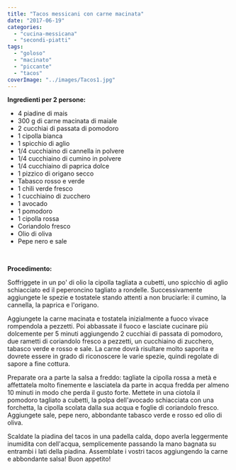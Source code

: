 ```yaml
---
title: "Tacos messicani con carne macinata"
date: "2017-06-19"
categories: 
  - "cucina-messicana"
  - "secondi-piatti"
tags: 
  - "goloso"
  - "macinato"
  - "piccante"
  - "tacos"
coverImage: "../images/Tacos1.jpg"
---
```


**Ingredienti per 2 persone:**

- 4 piadine di mais
- 300 g di carne macinata di maiale
- 2 cucchiai di passata di pomodoro
- 1 cipolla bianca
- 1 spicchio di aglio
- 1/4 cucchiaino di cannella in polvere
- 1/4 cucchiaino di cumino in polvere
- 1/4 cucchiaino di paprica dolce
- 1 pizzico di origano secco
- Tabasco rosso e verde
- 1 chili verde fresco
- 1 cucchiaino di zucchero
- 1 avocado
- 1 pomodoro
- 1 cipolla rossa
- Coriandolo fresco
- Olio di oliva
- Pepe nero e sale

 

**Procedimento:**

Soffriggete in un po' di olio la cipolla tagliata a cubetti, uno spicchio di aglio schiacciato ed il peperoncino tagliato a rondelle. Successivamente aggiungete le spezie e tostatele stando attenti a non bruciarle: il cumino, la cannella, la paprica e l'origano.

Aggiungete la carne macinata e tostatela inizialmente a fuoco vivace rompendola a pezzetti. Poi abbassate il fuoco e lasciate cucinare più dolcemente per 5 minuti aggiungendo 2 cucchiai di passata di pomodoro, due rametti di coriandolo fresco a pezzetti, un cucchiaino di zucchero, tabasco verde e rosso e sale. La carne dovrà risultare molto saporita e dovrete essere in grado di riconoscere le varie spezie, quindi regolate di sapore a fine cottura.

Preparate ora a parte la salsa a freddo: tagliate la cipolla rossa a metà e affettatela molto finemente e lasciatela da parte in acqua fredda per almeno 10 minuti in modo che perda il gusto forte. Mettete in una ciotola il pomodoro tagliato a cubetti, la polpa dell'avocado schiacciata con una forchetta, la cipolla scolata dalla sua acqua e foglie di coriandolo fresco. Aggiungete sale, pepe nero, abbondante tabasco verde e rosso ed olio di oliva.

Scaldate la piadina del tacos in una padella calda, dopo averla leggermente inumidita con dell'acqua, semplicemente passando la mano bagnata su entrambi i lati della piadina. Assemblate i vostri tacos aggiungendo la carne e abbondante salsa! Buon appetito!
